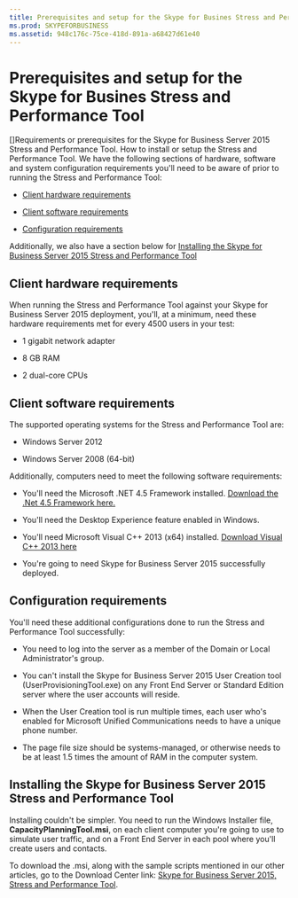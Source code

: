 ```yaml
---
title: Prerequisites and setup for the Skype for Busines Stress and Performance Tool
ms.prod: SKYPEFORBUSINESS
ms.assetid: 948c176c-75ce-418d-891a-a68427d61e40
---
```



# Prerequisites and setup for the Skype for Busines Stress and Performance Tool
[]Requirements or prerequisites for the Skype for Business Server 2015 Stress and Performance Tool. How to install or setup the Stress and Performance Tool.
We have the following sections of hardware, software and system configuration requirements you'll need to be aware of prior to running the Stress and Performance Tool:
  
    
    


-  [Client hardware requirements](prerequisites-and-setup-for-the-skype-for-busines-stress-and-performance-tool.md#ClientHardwareReqs)
    
  
-  [Client software requirements](prerequisites-and-setup-for-the-skype-for-busines-stress-and-performance-tool.md#ClientSoftwareReqs)
    
  
-  [Configuration requirements](prerequisites-and-setup-for-the-skype-for-busines-stress-and-performance-tool.md#ConfigReqs)
    
  

Additionally, we also have a section below for  [Installing the Skype for Business Server 2015 Stress and Performance Tool](prerequisites-and-setup-for-the-skype-for-busines-stress-and-performance-tool.md#Installing)
  
    
    


## Client hardware requirements
<a name="ClientHardwareReqs"> </a>

When running the Stress and Performance Tool against your Skype for Business Server 2015 deployment, you'll, at a minimum, need these hardware requirements met for every 4500 users in your test:
  
    
    

- 1 gigabit network adapter
    
  
- 8 GB RAM
    
  
- 2 dual-core CPUs
    
  

## Client software requirements
<a name="ClientSoftwareReqs"> </a>

The supported operating systems for the Stress and Performance Tool are:
  
    
    

- Windows Server 2012
    
  
- Windows Server 2008 (64-bit)
    
  
Additionally, computers need to meet the following software requirements:
  
    
    

- You'll need the Microsoft .NET 4.5 Framework installed.  [Download the .Net 4.5 Framework here.](https://www.microsoft.com/en-us/download/details.aspx?id=30653)
    
  
- You'll need the Desktop Experience feature enabled in Windows.
    
  
- You'll need Microsoft Visual C++ 2013 (x64) installed.  [Download Visual C++ 2013 here](https://www.microsoft.com/en-us/download/details.aspx?id=40784)
    
  
- You're going to need Skype for Business Server 2015 successfully deployed.
    
  

## Configuration requirements
<a name="ConfigReqs"> </a>

You'll need these additional configurations done to run the Stress and Performance Tool successfully:
  
    
    

- You need to log into the server as a member of the Domain or Local Administrator's group.
    
  
- You can't install the Skype for Business Server 2015 User Creation tool (UserProvisioningTool.exe) on any Front End Server or Standard Edition server where the user accounts will reside.
    
  
- When the User Creation tool is run multiple times, each user who's enabled for Microsoft Unified Communications needs to have a unique phone number.
    
  
- The page file size should be systems-managed, or otherwise needs to be at least 1.5 times the amount of RAM in the computer system.
    
  

## Installing the Skype for Business Server 2015 Stress and Performance Tool
<a name="Installing"> </a>

Installing couldn't be simpler. You need to run the Windows Installer file, **CapacityPlanningTool.msi**, on each client computer you're going to use to simulate user traffic, and on a Front End Server in each pool where you'll create users and contacts.
  
    
    
To download the .msi, along with the sample scripts mentioned in our other articles, go to the Download Center link:  [Skype for Business Server 2015, Stress and Performance Tool](https://www.microsoft.com/download/details.aspx?id=50367).
  
    
    

